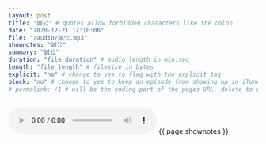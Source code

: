 ```yaml
---
layout: post
title: "誠公" # quotes allow forbidden characters like the colon
date: "2020-12-21 12:10:06"
file: "/audio/誠公.mp3"
shownotes: "誠公"
summary: "誠公"
duration: "file_duration" # audio length in min:sec
length: "file_length" # filesize in bytes
explicit: "no" # change to yes to flag with the explicit tag
block: "no" # change to yes to keep an episode from showing up in iTunes
# permalink: /1 # will be the ending part of the pages URL, delete to default to the title
---
```


<audio controls>
<source src="{{site.url}}{{site.baseurl}}{{ page.file }}" type="audio/x-mp3">
Your browser does not support the audio element.
</audio>
{{ page.shownotes }}
